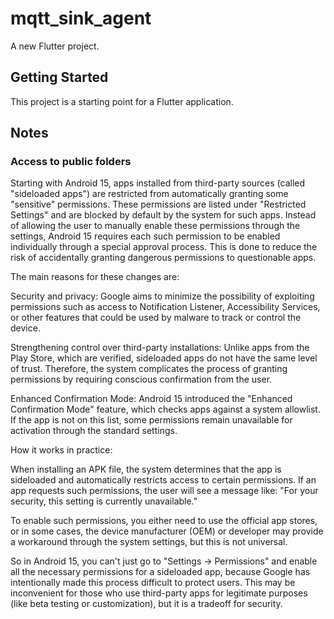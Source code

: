 # mqtt_sink_agent

A new Flutter project.

## Getting Started

This project is a starting point for a Flutter application.

## Notes

### Access to public folders

Starting with Android 15, apps installed from third-party sources (called "sideloaded apps") are restricted from automatically granting some "sensitive" permissions. These permissions are listed under "Restricted Settings" and are blocked by default by the system for such apps. Instead of allowing the user to manually enable these permissions through the settings, Android 15 requires each such permission to be enabled individually through a special approval process. This is done to reduce the risk of accidentally granting dangerous permissions to questionable apps.

The main reasons for these changes are:

Security and privacy: Google aims to minimize the possibility of exploiting permissions such as access to Notification Listener, Accessibility Services, or other features that could be used by malware to track or control the device.

Strengthening control over third-party installations: Unlike apps from the Play Store, which are verified, sideloaded apps do not have the same level of trust. Therefore, the system complicates the process of granting permissions by requiring conscious confirmation from the user.

Enhanced Confirmation Mode: Android 15 introduced the "Enhanced Confirmation Mode" feature, which checks apps against a system allowlist. If the app is not on this list, some permissions remain unavailable for activation through the standard settings.

How it works in practice:

When installing an APK file, the system determines that the app is sideloaded and automatically restricts access to certain permissions.
If an app requests such permissions, the user will see a message like: "For your security, this setting is currently unavailable."

To enable such permissions, you either need to use the official app stores, or in some cases, the device manufacturer (OEM) or developer may provide a workaround through the system settings, but this is not universal.

So in Android 15, you can't just go to "Settings -> Permissions" and enable all the necessary permissions for a sideloaded app, because Google has intentionally made this process difficult to protect users. This may be inconvenient for those who use third-party apps for legitimate purposes (like beta testing or customization), but it is a tradeoff for security.
